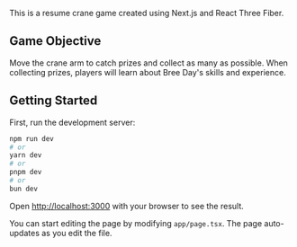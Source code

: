 This is a resume crane game created using Next.js and React Three Fiber.

## Game Objective
Move the crane arm to catch prizes and collect as many as possible.
When collecting prizes, players will learn about Bree Day's skills and experience.


## Getting Started

First, run the development server:

```bash
npm run dev
# or
yarn dev
# or
pnpm dev
# or
bun dev
```

Open [http://localhost:3000](http://localhost:3000) with your browser to see the result.

You can start editing the page by modifying `app/page.tsx`. The page auto-updates as you edit the file.

